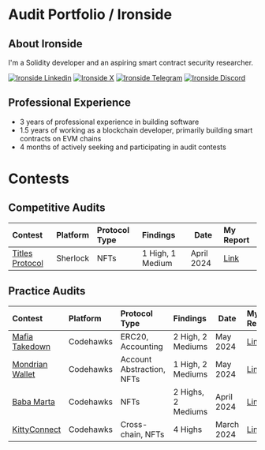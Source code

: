 # Audit Portfolio / Ironside

## About Ironside

I'm a Solidity developer and an aspiring smart contract security researcher.

[![Ironside Linkedin](https://img.shields.io/badge/LinkedIn-0077B5?style=for-the-badge&logo=linkedin&logoColor=white)](https://www.linkedin.com/in/igor-roncevic/)
[![Ironside X](https://img.shields.io/badge/Twitter-000000?style=for-the-badge&logo=X&logoColor=white)](https://twitter.com/ironside_web3)
[![Ironside Telegram](https://img.shields.io/badge/Telegram-26A5E4?style=for-the-badge&logo=telegram&logoColor=white)](https://t.me/ironside_web3)
[![Ironside Discord](https://img.shields.io/badge/Discord-5865F2?style=for-the-badge&logo=discord&logoColor=white)](https://discordapp.com/users/422520142929592351)

## Professional Experience

- 3 years of professional experience in building software
- 1.5 years of working as a blockchain developer, primarily building smart contracts on EVM chains
- 4 months of actively seeking and participating in audit contests

# Contests

## Competitive Audits

| Contest                                                     | Platform | Protocol Type | Findings         | Date       | My Report                                                       |
| :---------------------------------------------------------- | :------- | :------------ | :--------------- | ---------- | :-------------------------------------------------------------- |
| [Titles Protocol](https://audits.sherlock.xyz/contests/326) | Sherlock | NFTs          | 1 High, 1 Medium | April 2024 | [Link](./reports/competitive/202404_Sherlock_TitlesProtocol.md) |

## Practice Audits

| Contest                                                                         | Platform  | Protocol Type             | Findings           | Date       | My Report                                                     |
| :------------------------------------------------------------------------------ | :-------- | :------------------------ | :----------------- | ---------- | :------------------------------------------------------------ |
| [Mafia Takedown](https://www.codehawks.com/contests/clwgiehgu00119zwn2xx92ay8)  | Codehawks | ERC20, Accounting         | 2 High, 2 Mediums  | May 2024   | [Link](./reports/practice/202405_Codehawks_MafiaTakedown.md)  |
| [Mondrian Wallet](https://www.codehawks.com/contests/clvxt8idd00014zcc81dv6rde) | Codehawks | Account Abstraction, NFTs | 1 High, 2 Mediums  | May 2024   | [Link](./reports/practice/202405_Codehawks_MondrianWallet.md) |
| [Baba Marta](https://www.codehawks.com/contests/cluseb1bf0001s4tjl2rzajup)      | Codehawks | NFTs                      | 2 Highs, 2 Mediums | April 2024 | [Link](./reports/practice/202404_Codehawks_BabaMarta.md)      |
| [KittyConnect](https://www.codehawks.com/contests/clu7ddcsa000fcc387vjv6rpt)    | Codehawks | Cross-chain, NFTs         | 4 Highs            | March 2024 | [Link](./reports/practice/202403_Codehawks_KittyConnect.md)   |
